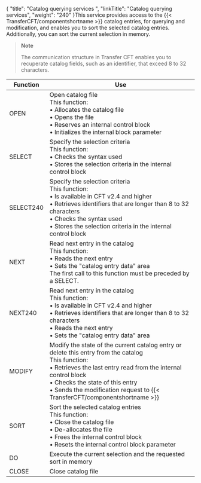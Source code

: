 {
    "title": "Catalog querying services ",
    "linkTitle": "Catalog querying services",
    "weight": "240"
}This service provides access to the {{< TransferCFT/componentshortname  >}} catalog entries, for
querying and modification, and enables you to sort the selected catalog
entries. Additionally, you can sort the current selection in memory.

> **Note**
>
> The communication structure
> in Transfer CFT enables you to recuperate catalog fields, such
> as an identifier, that exceed 8 to 32 characters.


| Function | Use |
| --- | --- |
| OPEN | Open catalog file<br/> This function:<br/> • Allocates the catalog file<br/> • Opens the file<br/> • Reserves an internal control block<br/> • Initializes the internal block parameter |
| SELECT | Specify the selection criteria<br/> This function:<br/> • Checks the syntax used<br/> • Stores the selection criteria in the internal control block |
| SELECT240 | Specify the selection criteria<br/> This function:<br/> • Is available in CFT v2.4 and higher<br/> • Retrieves identifiers that are longer than 8 to 32 characters<br/> • Checks the syntax used<br/> • Stores the selection criteria in the internal control block |
| NEXT | Read next entry in the catalog<br/> This function:<br/> • Reads the next entry<br/> • Sets the "catalog entry data" area<br/> The first call to this function must be preceded by a SELECT. |
| NEXT240 | Read next entry in the catalog<br/> This function:<br/> • Is available in CFT v2.4 and higher<br/> • Retrieves identifiers that are longer than 8 to 32 characters<br/> • Reads the next entry<br/> • Sets the "catalog entry data" area |
| MODIFY | Modify the state of the current catalog entry or delete this entry from the catalog<br/> This function:<br/> • Retrieves the last entry read from the internal control block<br/> • Checks the state of this entry<br/> • Sends the modification request to {{< TransferCFT/componentshortname  >}} |
| SORT | Sort the selected catalog entries<br/> This function:<br/> • Close the catalog file<br/> • De-allocates the file<br/> • Frees the internal control block<br/> • Resets the internal control block parameter |
| DO | Execute the current selection and the requested sort in memory |
| CLOSE | Close catalog file |

